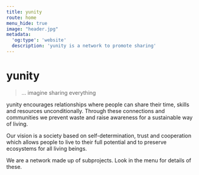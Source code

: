 ```yaml
---
title: yunity
route: home
menu_hide: true
image: "header.jpg"
metadata:
  'og:type': 'website'
  description: 'yunity is a network to promote sharing'
---
```


# yunity

> ... imagine sharing everything

yunity encourages relationships where people can share their time, skills and resources unconditionally. Through these connections and communities we prevent waste and raise awareness for a sustainable way of living.

Our vision is a society based on self-determination, trust and cooperation which allows people to live to their full potential and to preserve ecosystems for all living beings.

We are a network made up of subprojects. Look in the menu for details of these.